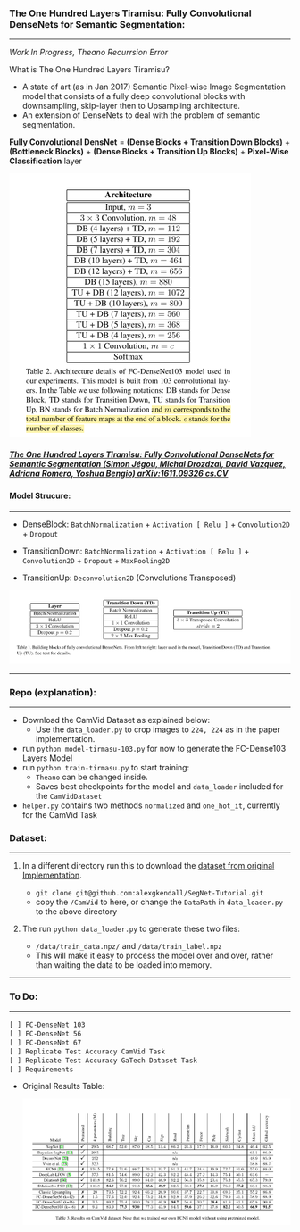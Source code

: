 ### The One Hundred Layers Tiramisu: Fully Convolutional DenseNets for Semantic Segmentation:
---

*Work In Progress, Theano Recurrsion Error*


What is The One Hundred Layers Tiramisu?

* A state of art (as in Jan 2017) Semantic Pixel-wise Image Segmentation model that consists of a fully deep convolutional blocks with downsampling, skip-layer then to Upsampling architecture. 
* An extension of DenseNets to deal with the problem of semantic segmentation.

 **Fully Convolutional DensNet** = **(Dense Blocks + Transition Down Blocks)** + **(Bottleneck Blocks)** + **(Dense Blocks + Transition Up Blocks)** +  **Pixel-Wise Classification** layer

 ![model](./imgs/tiramisu-103.png)



##### *[The One Hundred Layers Tiramisu: Fully Convolutional DenseNets for Semantic Segmentation (Simon Jégou, Michal Drozdzal, David Vazquez, Adriana Romero, Yoshua Bengio) arXiv:1611.09326 cs.CV](https://arxiv.org/abs/1611.09326)*
 	

#### Model Strucure:
-----

* DenseBlock: 
	`BatchNormalization` + `Activation [ Relu ]` + `Convolution2D` + `Dropout` 

* TransitionDown: 
	`BatchNormalization` + `Activation [ Relu ]` + `Convolution2D` + `Dropout` + `MaxPooling2D`

* TransitionUp: 
	`Deconvolution2D` (Convolutions Transposed)

 ![model-blocks](./imgs/tiramisu-blocks.png)

-----
### Repo (explanation):
---

* Download the CamVid Dataset as explained below:
	* Use the `data_loader.py` to crop images to `224, 224` as in the paper implementation.
* run `python model-tirmasu-103.py` for now to generate the FC-Dense103 Layers Model
* run `python train-tirmasu.py` to start training:
	* `Theano` can be changed inside.
	* Saves best checkpoints for the model and `data_loader` included for the `CamVidDataset`
* `helper.py` contains two methods `normalized` and `one_hot_it`, currently for the CamVid Task

### Dataset:
---

1. In a different directory run this to download the [dataset from original Implementation](https://github.com/alexgkendall/SegNet-Tutorial).
	* `git clone git@github.com:alexgkendall/SegNet-Tutorial.git`
	* copy the `/CamVid` to here, or change the `DataPath` in `data_loader.py` to the above directory
2. The run `python data_loader.py` to generate these two files:
	
	* `/data/train_data.npz/` and `/data/train_label.npz`
	* This will make it easy to process the model over and over, rather than waiting the data to be loaded into memory.



----


### To Do:
----

	[ ] FC-DenseNet 103
	[ ] FC-DenseNet 56
	[ ] FC-DenseNet 67
	[ ] Replicate Test Accuracy CamVid Task
	[ ] Replicate Test Accuracy GaTech Dataset Task
	[ ] Requirements


* Original Results Table:

	 ![model-results](./imgs/original-result-table.png)


	
